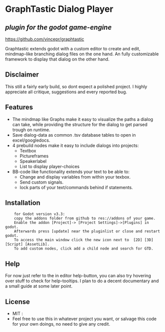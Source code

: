 # GraphTastic Dialog Player
## _plugin for the godot game-engine_

https://github.com/vincepr/graphtastic


Graphtastic extends godot with a custom editor to create and edit, mindmap-like branching dialog files on the one hand.
An fully customizable framework to display that dialog on the other hand. 

## Disclaimer
This still a fairly early build, so dont expect a polished project. I highly appreciate all critique, suggestions and every reported bug. 

## Features

- The mindmap like Graphs make it easy to visualize the paths a dialog can take, while providing the structure for the dialog to get parsed trough on runtime.
- Save dialog-data as common .tsv database tables to open in excel/googledocs.
- 4 prebuild nodes make it easy to include dialogs into projects:
    - Textbox
    - Pictureframes 
    - Speakerlabel
    - List to display player-choices
- BB-code like functionality extends your text to be able to:
    - Change and display variables from within your texbox.
    - Send custom signals.
    - lock parts of your text/commands behind if statements.


## Installation

        for Godot version v3.3:
        copy the addons folder from github to res://addons of your game. 
        Enable the addon [Project]-> [Project Settings]->[Plugins] in godot.
        Afterwards press [update] near the pluginlist or close and restart godot.
        To access the main window click the new icon next to  [2D] [3D] [Script] [AssetLib].
        To add custom nodes, click add a child node and search for GTD.


## Help
For now just refer to the in editor help-button, you can also try hovering over stuff to check for help-tooltips.
I plan to do a decent documentary and a small guide at some later point.
## License

- MIT :
- Feel free to use this in whatever project you want, or salvage this code for your own doings, no need to give any credit.
